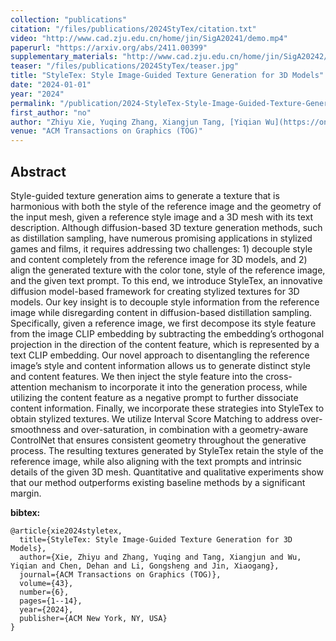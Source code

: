 ```yaml
---
collection: "publications"
citation: "/files/publications/2024StyTex/citation.txt"
video: "http://www.cad.zju.edu.cn/home/jin/SigA20241/demo.mp4"
paperurl: "https://arxiv.org/abs/2411.00399"
supplementary_materials: "http://www.cad.zju.edu.cn/home/jin/SigA20242/supplemental_material.pdf"
teaser: "/files/publications/2024StyTex/teaser.jpg"
title: "StyleTex: Style Image-Guided Texture Generation for 3D Models"
date: "2024-01-01"
year: "2024"
permalink: "/publication/2024-StyleTex-Style-Image-Guided-Texture-Generation-for-3D-Models"
first_author: "no"
author: "Zhiyu Xie, Yuqing Zhang, Xiangjun Tang, [Yiqian Wu](https://onethousandwu.com), Dehan Chen, Gongsheng Li, [Xiaogang Jin](http://www.cad.zju.edu.cn/home/jin/)."
venue: "ACM Transactions on Graphics (TOG)"
---
```

## Abstract
Style-guided texture generation aims to generate a texture that is harmonious with both the style of the reference image and the geometry of the input mesh, given a reference style image and a 3D mesh with its text description. Although diffusion-based 3D texture generation methods, such as distillation sampling, have numerous promising applications in stylized games and films, it requires addressing two challenges: 1) decouple style and content completely from the reference image for 3D models, and 2) align the generated texture with the color tone, style of the reference image, and the given text prompt. To this end, we introduce StyleTex, an innovative diffusion model-based framework for creating stylized textures for 3D models. Our key insight is to decouple style information from the reference image while disregarding content in diffusion-based distillation sampling. Specifically, given a reference image, we first decompose its style feature from the image CLIP embedding by subtracting the embedding’s orthogonal projection in the direction of the content feature, which is represented by a text CLIP embedding. Our novel approach to disentangling the reference image’s style and content information allows us to generate distinct style and content features. We then inject the style feature into the cross-attention mechanism to incorporate it into the generation process, while utilizing the content feature as a negative prompt to further dissociate content information. Finally, we incorporate these strategies into StyleTex to obtain stylized textures. We utilize Interval Score Matching to address over-smoothness and over-saturation, in combination with a geometry-aware ControlNet that ensures consistent geometry throughout the generative process. The resulting textures generated by StyleTex retain the style of the reference image, while also aligning with the text prompts and intrinsic details of the given 3D mesh. Quantitative and qualitative experiments show that our method outperforms existing baseline methods by a significant margin.



**bibtex:**
```
@article{xie2024styletex,
  title={StyleTex: Style Image-Guided Texture Generation for 3D Models},
  author={Xie, Zhiyu and Zhang, Yuqing and Tang, Xiangjun and Wu, Yiqian and Chen, Dehan and Li, Gongsheng and Jin, Xiaogang},
  journal={ACM Transactions on Graphics (TOG)},
  volume={43},
  number={6},
  pages={1--14},
  year={2024},
  publisher={ACM New York, NY, USA}
}
```
